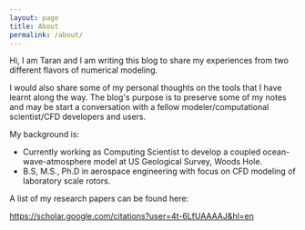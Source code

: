```yaml
---
layout: page
title: About
permalink: /about/
---
```



Hi, I am Taran and I am writing this blog to share my experiences from two different flavors of numerical modeling. 

I would also share some of my personal thoughts on the tools that I have learnt along the way. The blog's purpose is to preserve some of my notes and may be start a conversation with a fellow modeler/computational scientist/CFD developers and users.

My background is:
* Currently working as Computing Scientist to develop a coupled ocean-wave-atmosphere model at US Geological Survey, Woods Hole.
* B.S, M.S., Ph.D in aerospace engineering with focus on CFD modeling of laboratory scale rotors.

A list of my research papers can be found here: 

https://scholar.google.com/citations?user=4t-6LfUAAAAJ&hl=en 
 
